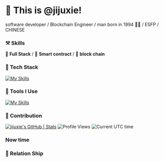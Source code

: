 # 👋 This is @jijuxie!


 software developer / Blockchain Engineer /   man born in 1994 🙋‍♂️ / ESFP / CHINESE

### ⚒ Skills
🥪 **Full Stack**  / 🍊 **Smart contract** / 🍑 **block chain**



### 🍉 Tech Stack
[![My Skills](https://skillicons.dev/icons?i=c,go,rust,python,arduino,lua,nodejs,php,react,next,vue,nuxt,angular,express,tailwindcss,redux,bootstrap,html,css,js,jquery,ts,less,scss,fastapi,django,flask,pytorch,tensorflow,opencv,qt,electron,tauri,threejs)](https://skillicons.dev)

### 🔨 Tools I Use
[![My Skills](https://skillicons.dev/icons?i=mysql,sqlite,redis,postgresql,rabbitmq,docker,kubernetes,nginx,git,npm,pnpm,yarn,vite,vitest,webpack,babel,cmake,anaconda,github,grafana,githubactions,jenkins,figma,aws,azure,gcp,cloudflare,vercel,netlify,heroku)](https://skillicons.dev)

### 🍏 Contribution
[![jijuxie's GitHub | Stats](https://stats.quira.sh/jijuxie/github?theme=dark)](https://quira.sh?utm_source=widgets&utm_campaign=jijuxie)
![Profile Views](https://komarev.com/ghpvc/?username=jijuxie)
![Current UTC time](https://jojoee.jojoee.com/api/utcnowgif?utcnow)
### Now time


### 🙌 Relation Ship


